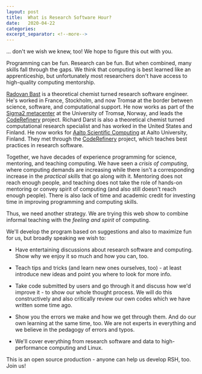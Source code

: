 ```yaml
---
layout: post
title:  What is Research Software Hour?
date:   2020-04-22
categories:
excerpt_separator: <!--more-->
---
```


... don't we wish we knew, too!  We hope to figure this out with you.

Programming can be fun.  Research can be fun.  But when combined, many
skills fall through the gaps.  We think that computing is best learned
like an apprenticeship, but unfortunately most researchers don't have
access to high-quality computing mentorship.

<!--more-->

[Radovan Bast](https://bast.fr) is a theoretical chemist turned
research software engineer.  He's worked in France, Stockholm, and now
Tromsø at the border between science, software, and computational
support.  He now works as part of the [Sigma2 metacenter](https://documentation.sigma2.no/)
at the University of Tromsø, Norway, and
leads the [CodeRefinery](https://coderefinery.org) project.  Richard
Darst is also a theoretical chemist turned computational research
specialist and has worked in the United States and Finland.  He now
works for [Aalto Scientific Computing](https://scicomp.aalto.fi) at
Aalto University, Finland.  They met through the [CodeRefinery](https://coderefinery.org) project,
which teaches best practices in research software.

Together, we have decades of experience programming for science,
mentoring, and teaching computing. We have seen a *crisis of
computing*, where computing demands are increasing while there isn't a
corresponding increase in the *practical skills* that go along with
it.  Mentoring does not reach enough people, and teaching does not
take the role of hands-on mentoring or convey spirit of computing (and
also still doesn't reach enough people).
There is also lack of time and academic credit for investing time in improving
programming and computing skills.

Thus, we need another strategy.  We are trying this web show to
combine informal teaching with the *feeling and spirit* of computing.

We'll develop the program based on suggestions and also to maximize fun
for us, but broadly speaking we wish to:

* Have entertaining discussions about research software and
  computing.  Show why we enjoy it so much and how you can, too.

* Teach tips and tricks (and learn new ones ourselves, too) - at least
  introduce new ideas and point you where to look for more info.

* Take code submitted by users and go through it and discuss how we'd
  improve it - to show our whole thought process. We will do this constructively
  and also critically review our own codes which we have written some time
  ago.

* Show you the errors we make and how we get through them.  And do our
  own learning at the same time, too. We are not experts in everything and we
  believe in the pedagogy of errors and typos.

* We'll cover everything from research software and data to high-performance
  computing and Linux.

This is an open source production - anyone can help us develop RSH,
too.  Join us!
